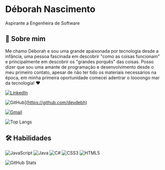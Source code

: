 
# Déborah Nascimento 
Aspirante a Engenheira de Software
## 🚀 Sobre mim
Me chamo Déborah e sou uma grande apaixonada por tecnologia desde a infância, uma pessoa fascinada em descobrir "como as coisas funcionam" e principalmente em descobrir os "grandes porquês" das coisas. Posso dizer que sou uma amante de programação e desenvolvimento desde o meu primeiro contato, apesar de não ter tido os materiais necessários na época, em minha primeira oportunidade comecei adentrar o loooongo mar da tecnologia! ♥

[![LinkedIn](https://img.shields.io/badge/LinkedIn-0077B5?style=for-the-badge&logo=linkedin&logoColor=white)](https://www.linkedin.com/in/deborahdsnascimento/)

![GitHub](https://img.shields.io/badge/GitHub-100000?style=for-the-badge&logo=github&logoColor=white)](https://github.com/devdebh)

[![Gmail](https://img.shields.io/badge/Gmail-333333?style=for-the-badge&logo=gmail&logoColor=red)](mailto:n.deborah2003@gmail.com)

![Top Langs](https://github-readme-stats-git-masterrstaa-rickstaa.vercel.app/api/top-langs/?username=SEUUSERNAME&bg_color=000&border_color=30A3DC&title_color=E94D5F&text_color=FFF)

## 🛠 Habilidades
![JavaScript](https://img.shields.io/badge/JavaScript-F7DF1E?style=for-the-badge&logo=javascript&logoColor=black)   ![Java](https://img.shields.io/badge/java-%23ED8B00.svg?style=for-the-badge&logo=openjdk&logoColor=white)   ![C#](https://img.shields.io/badge/C%23-239120?style=for-the-badge&logo=c-sharp&logoColor=white)   ![CSS3](https://img.shields.io/badge/CSS3-1572B6?style=for-the-badge&logo=css3&logoColor=white)  ![HTML5](https://img.shields.io/badge/HTML5-E34F26?style=for-the-badge&logo=html5&logoColor=white)

![GitHub Stats](https://github-readme-stats.vercel.app/api?username=SEUUSERNAME&theme=transparent&bg_color=000&border_color=30A3DC&show_icons=true&icon_color=30A3DC&title_color=E94D5F&text_color=FFF)
